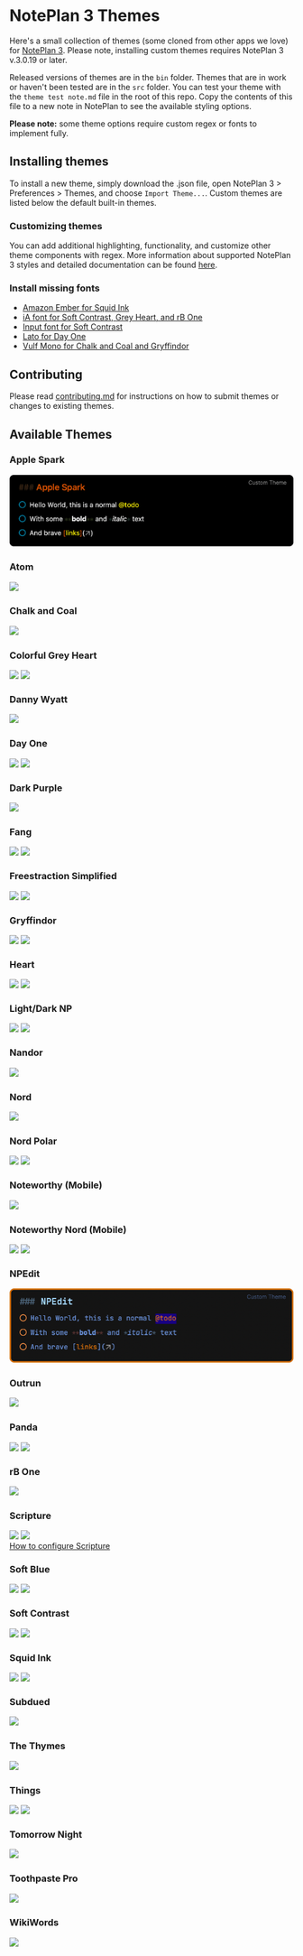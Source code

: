 # NotePlan 3 Themes

Here's a small collection of themes (some cloned from other apps we love) for [NotePlan 3](https://noteplan.co). Please note, installing custom themes requires NotePlan 3 v.3.0.19 or later.

Released versions of themes are in the `bin` folder. Themes that are in work or haven't been tested are in the `src` folder. You can test your theme with the `theme test note.md` file in the root of this repo. Copy the contents of this file to a new note in NotePlan to see the available styling options.

**Please note:** some theme options require custom regex or fonts to implement fully.

## Installing themes

To install a new theme, simply download the .json file, open NotePlan 3 > Preferences > Themes, and choose `Import Theme...`. Custom themes are listed below the default built-in themes.

### Customizing themes

You can add additional highlighting, functionality, and customize other theme components with regex. More information about supported NotePlan 3 styles and detailed documentation can be found [here](http://noteplan.co/createcustomthemes).

### Install missing fonts

-   [Amazon Ember for Squid Ink](https://developer.amazon.com/en-US/alexa/branding/echo-guidelines/identity-guidelines/typography)
-   [iA font for Soft Contrast, Grey Heart, and rB One](https://github.com/iaolo/iA-Fonts)
-   [Input font for Soft Contrast](https://input.djr.com/download/)
-   [Lato for Day One](https://www.1001fonts.com/lato-font.html)
-   [Vulf Mono for Chalk and Coal and Gryffindor](https://ohnotype.co/fonts/vulf)

## Contributing

Please read [contributing.md](contributing.md) for instructions on how to submit themes or changes to existing themes.

## Available Themes

### Apple Spark

![](img/applespark.png)

### Atom

![](img/atom.png)

### Chalk and Coal

![](img/chalkandcoal.png)

### Colorful Grey Heart

![](img/colorfulgreyheart.png)
![](img/colorfulgreydarkheart.png)

### Danny Wyatt

![](img/danny_wyatt.png)

### Day One

![](img/dayone.png)
![](img/dayonedark.png)

### Dark Purple

![](img/darkpurple.png)

### Fang

![](img/fangbleach.png)
![](img/fangpaste.png)

### Freestraction Simplified

![](img/freestraction.png)
![](img/freestractiondark.png)

### Gryffindor

![](img/gryffindormacos.png)
![](img/gryffindorios.png)

### Heart

![](img/blueheart.png)
![](img/purpleheart.png)

### Light/Dark NP

![](img/lightnp.png)
![](img/darknp.png)

### Nandor

![](img/nandor.png)

### Nord

![](img/nord.png)


### Nord Polar

![](img/nordpolarday.png)
![](img/nordpolarnight.png)

### Noteworthy (Mobile)

![](img/noteworthy.png)

### Noteworthy Nord (Mobile)

![](img/noteworthy-nord.png)
![](img/noteworthy-nord-dark.png)

### NPEdit

![](img/NPEdit.png)

### Outrun

![](img/outrun.png)

### Panda

![](img/panda.png)
![](img/pandadark.png)

### rB One

![](img/rbone.png)

### Scripture

![](img/scripture.png)
![](img/scripturedark.png)  
[How to configure Scripture](https://github.com/robgrace/NPTheme-Scripture#basic-use)

### Soft Blue

![](img/softblue.png)
![](img/darkblue.png)

### Soft Contrast

![](img/softcontrastlight.png)
![](img/softcontrastdark.png)

### Squid Ink

![](img/squidinklight.png)
![](img/squidink.png)

### Subdued

![](img/subdued.png)

### The Thymes

![](img/thethymes.png)

### Things

![](img/things.png)
![](img/thingsdark.png)

### Tomorrow Night

![](img/tomorrownight.png)

### Toothpaste Pro

![](img/toothpastepro.png)

### WikiWords

![](img/wikiwords.png)
